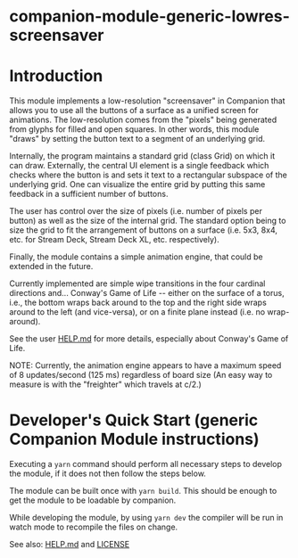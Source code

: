 # companion-module-generic-lowres-screensaver

# Introduction

This module implements a low-resolution "screensaver" in Companion that allows you to use all the buttons of a
surface as a unified screen for animations. The low-resolution comes from the "pixels" being generated from glyphs for filled and open squares. In other words, this module "draws" by setting the button text to a segment of an underlying grid.

Internally, the program maintains a standard grid (class Grid) on which it can draw. Externally, the central UI element is a single feedback which checks where the button is and sets it text to a rectangular subspace of the underlying grid. One can visualize the entire grid by putting this same feedback in a sufficient number of buttons.

The user has control over the size of pixels (i.e. number of pixels per button) as well as the size of the internal grid. The standard option being to size the grid to fit the arrangement of buttons on a surface (i.e. 5x3, 8x4, etc. for Stream Deck, Stream Deck XL, etc. respectively).

Finally, the module contains a simple animation engine, that could be extended in the future.

Currently implemented are simple wipe transitions in the four cardinal directions and...
Conway's Game of Life -- either on the surface of a torus, i.e., the bottom wraps back around to the top and the right side wraps around to the left (and vice-versa), or on a finite plane instead (i.e. no wrap-around).

See the user [HELP.md](./companion/HELP.md) for more details, especially about Conway's Game of Life.

NOTE: Currently, the animation engine appears to have a maximum speed of 8 updates/second (125 ms) regardless of board size
(An easy way to measure is with the "freighter" which travels at c/2.)

# Developer's Quick Start (generic Companion Module instructions)

Executing a `yarn` command should perform all necessary steps to develop the module, if it does not then follow the steps below.

The module can be built once with `yarn build`. This should be enough to get the module to be loadable by companion.

While developing the module, by using `yarn dev` the compiler will be run in watch mode to recompile the files on change.

See also: [HELP.md](./companion/HELP.md) and [LICENSE](./LICENSE)
